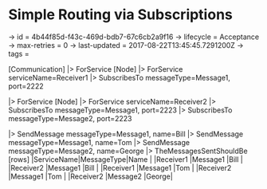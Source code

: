 # Simple Routing via Subscriptions

-> id = 4b44f85d-f43c-469d-bdb7-67c6cb2a9f16
-> lifecycle = Acceptance
-> max-retries = 0
-> last-updated = 2017-08-22T13:45:45.7291200Z
-> tags = 

[Communication]
|> ForService
    [Node]
    |> ForService serviceName=Receiver1
    |> SubscribesTo messageType=Message1, port=2222

|> ForService
    [Node]
    |> ForService serviceName=Receiver2
    |> SubscribesTo messageType=Message1, port=2223
    |> SubscribesTo messageType=Message2, port=2223

|> SendMessage messageType=Message1, name=Bill
|> SendMessage messageType=Message1, name=Tom
|> SendMessage messageType=Message2, name=George
|> TheMessagesSentShouldBe
    [rows]
    |ServiceName|MessageType|Name  |
    |Receiver1  |Message1   |Bill  |
    |Receiver2  |Message1   |Bill  |
    |Receiver1  |Message1   |Tom   |
    |Receiver2  |Message1   |Tom   |
    |Receiver2  |Message2   |George|

~~~
